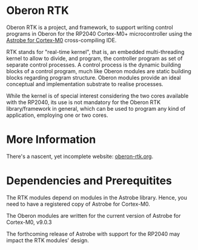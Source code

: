 # Oberon RTK

Oberon RTK is a project, and framework, to support writing control programs in Oberon for the RP2040 Cortex-M0+ microcontroller using the [Astrobe for Cortex-M0](https://www.astrobe.com) cross-compiling IDE.

RTK stands for "real-time kernel", that is, an embedded multi-threading kernel to allow to divide, and program, the controller program as set of separate control processes. A control process is the dynamic building blocks of a control program, much like Oberon modules are static building blocks regarding program structure. Oberon modules provide an ideal conceptual and implementation substrate to realise processes.

While the kernel is of special interest considering the two cores available with the RP2040, its use is not mandatory for the Oberon RTK library/framework in general, which can be used to program any kind of application, employing one or two cores.

# More Information

There's a nascent, yet incomplete website: [oberon-rtk.org](https://oberon-rtk.org).

# Dependencies and Prerequitites

The RTK modules depend on modules in the Astrobe library. Hence, you need to have a registered copy of Astrobe for Cortex-M0.

The Oberon modules are written for the current version of Astrobe for Cortex-M0, v9.0.3

The forthcoming release of Astrobe with support for the RP2040 may impact the RTK modules' design.
